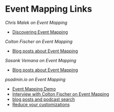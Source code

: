 # Event Mapping Links

*Chris Malek on Event Mapping*

* [Discovering Event Mapping](https://www.cedarhillsgroup.com/knowledge-base/kbarticles/pt855-assigning-application-class-peoplecode-to-component-events/)

*Colton Fischer on Event Mapping*

* [Blog posts about Event Mapping](http://www.peoplesoftmods.com/category/emf/)

*Sasank Vemana on Event Mapping*

* [Blog posts about Event Mapping](https://pe0ples0ft.blogspot.com/search?q=Event+mapping)

*psadmin.io on Event Mapping*

* [Event Mapping Demo](http://psadmin.io/2016/02/10/8-55-event-mapping-demo/)
* [Interview with Colton Fischer on Event Mapping](http://psadmin.io/2016/11/18/55-2fa-and-event-mapping-w-colton-fischer/)
* [blog posts and podcast search](http://psadmin.io/?s=event+mapping)
* [Reduce your customizations](http://psadmin.io/2015/12/29/8-55-reduce-your-customizations/)
